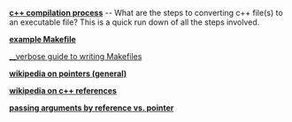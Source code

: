 

[__c++ compilation process__](http://faculty.cs.niu.edu/~mcmahon/CS241/Notes/compile.html) -- What are the steps to converting c++ file(s) to an executable file? This is a quick run down of all the steps involved.

[__example Makefile__](examples/Makefile)

[__verbose guide to writing Makefiles](https://www.cs.bu.edu/teaching/cpp/writing-makefiles/)

[__wikipedia on pointers (general)__](https://en.wikipedia.org/wiki/Pointer_(computer_programming))

[__wikipedia on c++ references__](https://en.wikipedia.org/wiki/Reference_(C%2B%2B))

[__passing arguments by reference vs. pointer__](https://www.geeksforgeeks.org/when-do-we-pass-arguments-by-reference-or-pointer/)

